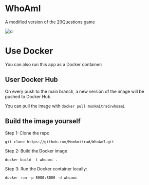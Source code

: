 # WhoAmI
A modified version of the 20Questions game

![ci](https://github.com/Monkmitrad/WhoAmI/workflows/ci/badge.svg)

# Use Docker
You can also run this app as a Docker container:

## User Docker Hub

On every push to the main branch, a new version of the image will be pushed to Docker Hub.

You can pull the image with `docker pull monkmitrad/whoami`

## Build the image yourself

Step 1: Clone the repo

`git clone https://github.com/Monkmitrad/WhoAmI.git`

Step 2: Build the Docker image

`docker build -t whoami .`

Step 3: Run the Docker container locally:

`docker run -p 8080:8080 -d whoami`